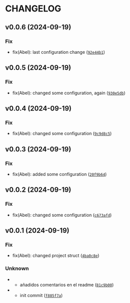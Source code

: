 # CHANGELOG

## v0.0.6 (2024-09-19)

### Fix

* fix(Abel): last configuration change ([`92e44b1`](https://github.com/AbelGRubio/06-rest-api-geodata/commit/92e44b14e74cdd8eac3e6c57beef86abe9742815))

## v0.0.5 (2024-09-19)

### Fix

* fix(Abel): changed some configuration, again ([`930e5db`](https://github.com/AbelGRubio/06-rest-api-geodata/commit/930e5db79f6522797fbd37e69b2cf5de0a6ec9c3))

## v0.0.4 (2024-09-19)

### Fix

* fix(Abel): changed some configuration ([`9c9d8c5`](https://github.com/AbelGRubio/06-rest-api-geodata/commit/9c9d8c54ad7778d8781b5c31cf18e77f7aeb9c9a))

## v0.0.3 (2024-09-19)

### Fix

* fix(Abel): added some configuration ([`20f9b64`](https://github.com/AbelGRubio/06-rest-api-geodata/commit/20f9b6402185c1862c49e694b3a369020b79062b))

## v0.0.2 (2024-09-19)

### Fix

* fix(Abel): changed some configuration ([`c673afd`](https://github.com/AbelGRubio/06-rest-api-geodata/commit/c673afdf4a1ba4d545f9f20ed6ed78ac5f53d53f))

## v0.0.1 (2024-09-19)

### Fix

* fix(Abel): changed project struct ([`4ba0c8e`](https://github.com/AbelGRubio/06-rest-api-geodata/commit/4ba0c8e1e8be235a80c6aecd56142f0031b837a3))

### Unknown

* - añadidos comentarios en el readme ([`81c9b00`](https://github.com/AbelGRubio/06-rest-api-geodata/commit/81c9b009db318026fd2d5980567d905cbba83da0))

* - init commit ([`f885f7a`](https://github.com/AbelGRubio/06-rest-api-geodata/commit/f885f7acd816897fce3142386c9141fb37b6d8d6))
